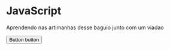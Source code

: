 # JavaScript

Aprendendo nas artimanhas desse baguio junto com um viadao

<button class="btn btn-orange" type="button">Button button</button>
